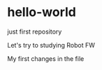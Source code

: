 # hello-world
just first repository  

Let's try to studying Robot FW  

My first changes in the file
